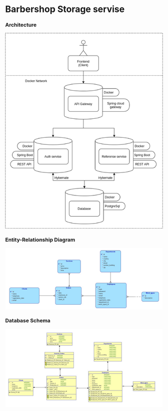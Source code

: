 # Barbershop Storage servise

### Architecture
![Image of Architecture](https://github.com/titovilya/barbershop-storage-service/blob/main/src/architecture.png)

### Entity-Relationship Diagram
![Image of ERD](https://github.com/titovilya/barbershop-storage-service/blob/main/src/ERD.jpg)


### Database Schema
![Image of Schema](https://github.com/titovilya/barbershop-storage-service/blob/main/src/DB_Schema.jpg)
